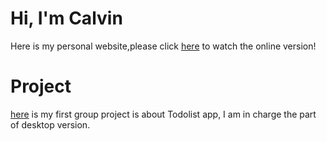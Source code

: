 <h1>Hi, I'm Calvin</h1>
Here is my personal website,please click <a href='https://afrojsan.github.io/presonal.github.io/'>here</a> to watch the online version!

<h1>Project</h1>
<a href="https://github.com/afrojsan/TodoList">here</a> is my first group project is about Todolist app, I am in charge the part of desktop version.
